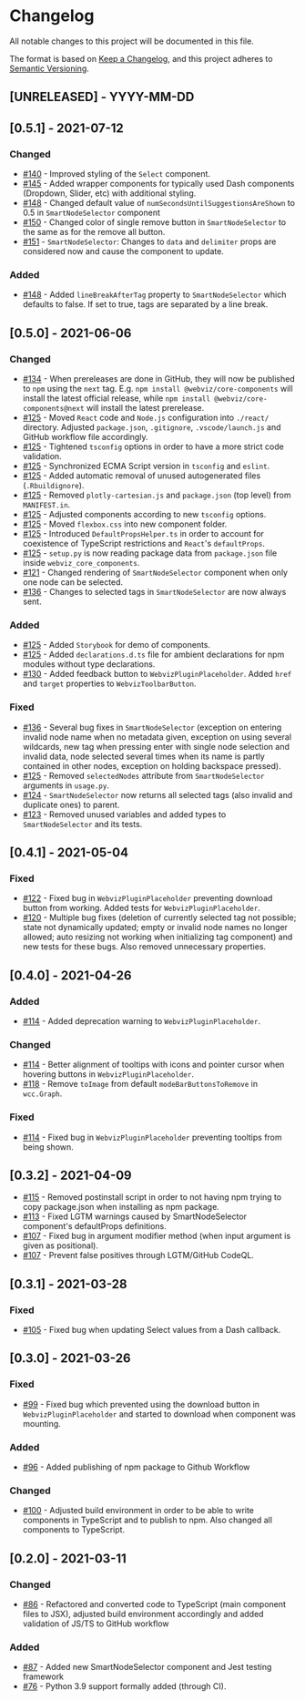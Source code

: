 # Changelog

All notable changes to this project will be documented in this file.

The format is based on [Keep a Changelog](https://keepachangelog.com/en/1.0.0/),
and this project adheres to [Semantic Versioning](https://semver.org/spec/v2.0.0.html).

## [UNRELEASED] - YYYY-MM-DD

## [0.5.1] - 2021-07-12

### Changed

- [#140](https://github.com/equinor/webviz-core-components/pull/140) - Improved styling of the `Select` component.
- [#145](https://github.com/equinor/webviz-core-components/pull/145) - Added wrapper components for typically used Dash components (Dropdown, Slider, etc) with additional styling.
- [#148](https://github.com/equinor/webviz-core-components/pull/148) - Changed default value of `numSecondsUntilSuggestionsAreShown` to 0.5 in `SmartNodeSelector` component
- [#150](https://github.com/equinor/webviz-core-components/pull/150) - Changed color of single remove button in `SmartNodeSelector` to the same as for the remove all button.
- [#151](https://github.com/equinor/webviz-core-components/pull/151) - `SmartNodeSelector`: Changes to `data` and `delimiter` props are considered now and cause the component to update.

### Added

- [#148](https://github.com/equinor/webviz-core-components/pull/148) - Added `lineBreakAfterTag` property to `SmartNodeSelector` which defaults to false. If set to true, tags are separated by a line break.

## [0.5.0] - 2021-06-06

### Changed

- [#134](https://github.com/equinor/webviz-core-components/pull/134) - When prereleases are done in GitHub, they will now be published to `npm` using the `next` tag. E.g. `npm install @webviz/core-components` will install the latest official release, while `npm install @webviz/core-components@next` will install the
  latest prerelease.
- [#125](https://github.com/equinor/webviz-core-components/pull/125) - Moved `React` code and `Node.js` configuration into `./react/` directory.
  Adjusted `package.json`, `.gitignore`, `.vscode/launch.js` and GitHub workflow file accordingly.
- [#125](https://github.com/equinor/webviz-core-components/pull/125) - Tightened `tsconfig` options in order to have a more strict code validation.
- [#125](https://github.com/equinor/webviz-core-components/pull/125) - Synchronized ECMA Script version in `tsconfig` and `eslint`.
- [#125](https://github.com/equinor/webviz-core-components/pull/125) - Added automatic removal of unused autogenerated files (`.Rbuildignore`).
- [#125](https://github.com/equinor/webviz-core-components/pull/125) - Removed `plotly-cartesian.js` and `package.json` (top level) from `MANIFEST.in`.
- [#125](https://github.com/equinor/webviz-core-components/pull/125) - Adjusted components according to new `tsconfig` options.
- [#125](https://github.com/equinor/webviz-core-components/pull/125) - Moved `flexbox.css` into new component folder.
- [#125](https://github.com/equinor/webviz-core-components/pull/125) - Introduced `DefaultPropsHelper.ts` in order to account for coexistence of TypeScript restrictions and `React`'s `defaultProps`.
- [#125](https://github.com/equinor/webviz-core-components/pull/125) - `setup.py` is now reading package data from `package.json` file inside `webviz_core_components`.
- [#121](https://github.com/equinor/webviz-core-components/pull/121) - Changed rendering of `SmartNodeSelector` component when only one node can be selected.
- [#136](https://github.com/equinor/webviz-core-components/pull/136) - Changes to selected tags in `SmartNodeSelector` are now always sent.

### Added

- [#125](https://github.com/equinor/webviz-core-components/pull/125) - Added `Storybook` for demo of components.
- [#125](https://github.com/equinor/webviz-core-components/pull/125) - Added `declarations.d.ts` file for ambient declarations for npm modules without type declarations.
- [#130](https://github.com/equinor/webviz-core-components/pull/130) - Added feedback button to `WebvizPluginPlaceholder`. Added `href` and `target` properties to `WebvizToolbarButton`.

### Fixed

- [#136](https://github.com/equinor/webviz-core-components/pull/136) - Several bug fixes in `SmartNodeSelector` (exception on entering invalid node name when no metadata given, exception on using several wildcards,
  new tag when pressing enter with single node selection and invalid data, node selected several times when its name is partly contained in other nodes, exception on holding backspace pressed).
- [#125](https://github.com/equinor/webviz-core-components/pull/125) - Removed `selectedNodes` attribute from `SmartNodeSelector` arguments in `usage.py`.
- [#124](https://github.com/equinor/webviz-core-components/pull/124) - `SmartNodeSelector` now returns all selected tags (also invalid and duplicate ones) to parent.
- [#123](https://github.com/equinor/webviz-core-components/pull/123) - Removed unused variables and added types to `SmartNodeSelector` and its tests.

## [0.4.1] - 2021-05-04

### Fixed

- [#122](https://github.com/equinor/webviz-core-components/pull/122) - Fixed bug in `WebvizPluginPlaceholder` preventing download button from working. Added tests for `WebvizPluginPlaceholder`.
- [#120](https://github.com/equinor/webviz-core-components/pull/120) - Multiple bug fixes (deletion of currently selected tag not possible; state not dynamically updated;
  empty or invalid node names no longer allowed; auto resizing not working when initializing tag component) and new tests for these bugs. Also removed unnecessary properties.

## [0.4.0] - 2021-04-26

### Added

- [#114](https://github.com/equinor/webviz-core-components/pull/114) - Added deprecation warning to `WebvizPluginPlaceholder`.

### Changed

- [#114](https://github.com/equinor/webviz-core-components/pull/114) - Better alignment of tooltips with icons and pointer cursor when hovering buttons in `WebvizPluginPlaceholder`.
- [#118](https://github.com/equinor/webviz-core-components/pull/118) - Remove `toImage` from default `modeBarButtonsToRemove` in `wcc.Graph`.

### Fixed

- [#114](https://github.com/equinor/webviz-core-components/pull/114) - Fixed bug in `WebvizPluginPlaceholder` preventing tooltips from being shown.

## [0.3.2] - 2021-04-09

- [#115](https://github.com/equinor/webviz-core-components/pull/115) - Removed postinstall script in order to not having npm trying to copy package.json when installing as npm package.
- [#113](https://github.com/equinor/webviz-core-components/pull/113) - Fixed LGTM warnings caused by SmartNodeSelector component's defaultProps definitions.
- [#107](https://github.com/equinor/webviz-core-components/pull/107) - Fixed bug in argument modifier method (when input argument is given as positional).
- [#107](https://github.com/equinor/webviz-core-components/pull/107) - Prevent false positives through LGTM/GitHub CodeQL.

## [0.3.1] - 2021-03-28

### Fixed

- [#105](https://github.com/equinor/webviz-core-components/pull/105) - Fixed bug when updating Select values from a Dash callback.

## [0.3.0] - 2021-03-26

### Fixed

- [#99](https://github.com/equinor/webviz-core-components/pull/99) - Fixed bug which prevented using the download button in `WebvizPluginPlaceholder` and started to download when component was mounting.

### Added

- [#96](https://github.com/equinor/webviz-core-components/pull/96) - Added publishing of npm package to Github Workflow

### Changed

- [#100](https://github.com/equinor/webviz-core-components/pull/100) - Adjusted build environment in order to be able to write
  components in TypeScript and to publish to npm. Also changed all components to TypeScript.

## [0.2.0] - 2021-03-11

### Changed

- [#86](https://github.com/equinor/webviz-core-components/pull/86) - Refactored and converted code to TypeScript (main component files to JSX), adjusted build environment accordingly and added validation of JS/TS to GitHub workflow

### Added

- [#87](https://github.com/equinor/webviz-core-components/pull/87) - Added new SmartNodeSelector component and Jest testing framework
- [#76](https://github.com/equinor/webviz-core-components/pull/76) - Python 3.9 support formally added (through CI).
